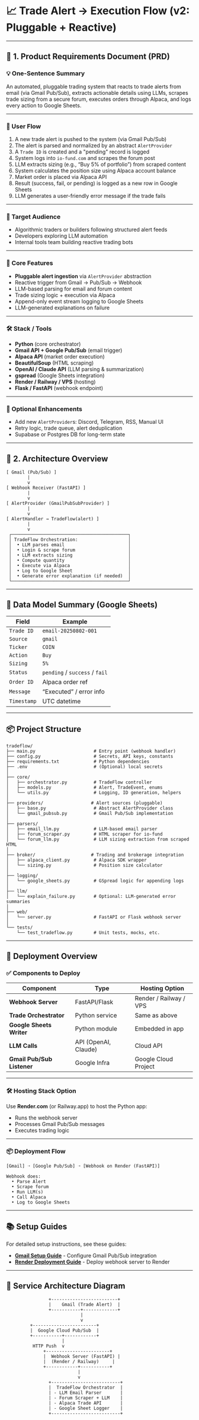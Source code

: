 # 📈 Trade Alert → Execution Flow (v2: Pluggable + Reactive)

---

## 📝 1. Product Requirements Document (PRD)

### 💡 One-Sentence Summary
An automated, pluggable trading system that reacts to trade alerts from email (via Gmail Pub/Sub), extracts actionable details using LLMs, scrapes trade sizing from a secure forum, executes orders through Alpaca, and logs every action to Google Sheets.

---

### 👣 User Flow
1. A new trade alert is pushed to the system (via Gmail Pub/Sub)
2. The alert is parsed and normalized by an abstract `AlertProvider`
3. A `Trade ID` is created and a "pending" record is logged
4. System logs into `io-fund.com` and scrapes the forum post
5. LLM extracts sizing (e.g., “Buy 5% of portfolio”) from scraped content
6. System calculates the position size using Alpaca account balance
7. Market order is placed via Alpaca API
8. Result (success, fail, or pending) is logged as a new row in Google Sheets
9. LLM generates a user-friendly error message if the trade fails

---

### 🎯 Target Audience
- Algorithmic traders or builders following structured alert feeds
- Developers exploring LLM automation
- Internal tools team building reactive trading bots

---

### 🔧 Core Features
- **Pluggable alert ingestion** via `AlertProvider` abstraction
- Reactive trigger from Gmail → Pub/Sub → Webhook
- LLM-based parsing for email and forum content
- Trade sizing logic + execution via Alpaca
- Append-only event stream logging to Google Sheets
- LLM-generated explanations on failure

---

### 🛠️ Stack / Tools
- **Python** (core orchestrator)
- **Gmail API + Google Pub/Sub** (email trigger)
- **Alpaca API** (market order execution)
- **BeautifulSoup** (HTML scraping)
- **OpenAI / Claude API** (LLM parsing & summarization)
- **gspread** (Google Sheets integration)
- **Render / Railway / VPS** (hosting)
- **Flask / FastAPI** (webhook endpoint)

---

### 🧠 Optional Enhancements
- Add new `AlertProvider`s: Discord, Telegram, RSS, Manual UI
- Retry logic, trade queue, alert deduplication
- Supabase or Postgres DB for long-term state

---

## 🧱 2. Architecture Overview

```
[ Gmail (Pub/Sub) ]
        |
        v
[ Webhook Receiver (FastAPI) ]
        |
        v
[ AlertProvider (GmailPubSubProvider) ]
        |
        v
[ AlertHandler → TradeFlow(alert) ]
        |
        v
 ┌────────────────────────────────────────────┐
 │ TradeFlow Orchestration:                   │
 │  • LLM parses email                        │
 │  • Login & scrape forum                    │
 │  • LLM extracts sizing                     │
 │  • Compute quantity                        │
 │  • Execute via Alpaca                      │
 │  • Log to Google Sheet                     │
 │  • Generate error explanation (if needed)  │
 └────────────────────────────────────────────┘
```

---

## 💾 Data Model Summary (Google Sheets)

| Field         | Example                  |
|---------------|--------------------------|
| `Trade ID`    | `email-20250802-001`     |
| `Source`      | `gmail`                  |
| `Ticker`      | `COIN`                   |
| `Action`      | `Buy`                    |
| `Sizing`      | `5%`                     |
| `Status`      | `pending` / `success` / `fail` |
| `Order ID`    | Alpaca order ref         |
| `Message`     | “Executed” / error info  |
| `Timestamp`   | UTC datetime             |

---

## 📦 Project Structure

```plaintext
tradeflow/
├── main.py                      # Entry point (webhook handler)
├── config.py                    # Secrets, API keys, constants
├── requirements.txt             # Python dependencies
├── .env                         # (Optional) local secrets
│
├── core/
│   ├── orchestrator.py          # TradeFlow controller
│   ├── models.py                # Alert, TradeEvent, enums
│   └── utils.py                 # Logging, ID generation, helpers
│
├── providers/                  # Alert sources (pluggable)
│   ├── base.py                  # Abstract AlertProvider class
│   └── gmail_pubsub.py          # Gmail Pub/Sub implementation
│
├── parsers/
│   ├── email_llm.py             # LLM-based email parser
│   ├── forum_scraper.py         # HTML scraper for io-fund
│   └── forum_llm.py             # LLM sizing extraction from scraped HTML
│
├── broker/                     # Trading and brokerage integration
│   ├── alpaca_client.py         # Alpaca SDK wrapper
│   └── sizing.py                # Position size calculator
│
├── logging/
│   └── google_sheets.py         # GSpread logic for appending logs
│
├── llm/
│   └── explain_failure.py       # Optional: LLM-generated error summaries
│
├── web/
│   └── server.py                # FastAPI or Flask webhook server
│
└── tests/
    └── test_tradeflow.py        # Unit tests, mocks, etc.
```
---

## 🚀 Deployment Overview

### ✅ Components to Deploy

| Component              | Type           | Hosting Option         |
|------------------------|----------------|-------------------------|
| **Webhook Server**     | FastAPI/Flask  | Render / Railway / VPS |
| **Trade Orchestrator** | Python service | Same as above          |
| **Google Sheets Writer** | Python module | Embedded in app        |
| **LLM Calls**          | API (OpenAI, Claude) | Cloud API        |
| **Gmail Pub/Sub Listener** | Google Infra | Google Cloud Project   |

---

### 🛠️ Hosting Stack Option

Use **Render.com** (or Railway.app) to host the Python app:
- Runs the webhook server
- Processes Gmail Pub/Sub messages
- Executes trading logic

---

### 📦 Deployment Flow

```text
[Gmail] ➝ [Google Pub/Sub] ➝ [Webhook on Render (FastAPI)]

Webhook does:
  • Parse Alert
  • Scrape forum
  • Run LLM(s)
  • Call Alpaca
  • Log to Google Sheets
```

---

## 📚 Setup Guides

For detailed setup instructions, see these guides:

- **[Gmail Setup Guide](GMAIL_SETUP.md)** - Configure Gmail Pub/Sub integration
- **[Render Deployment Guide](RENDER_DEPLOYMENT.md)** - Deploy webhook server to Render

---

## 🧭 Service Architecture Diagram

```text
                +-------------------------+
                |    Gmail (Trade Alert)  |
                +-----------+-------------+
                            |
                            v
         +------------------------+
         |  Google Cloud Pub/Sub  |
         +-----------+------------+
                     |
          HTTP Push  v
              +------------------------+
              |  Webhook Server (FastAPI) |
              |  (Render / Railway)     |
              +------------+-----------+
                           |
                           v
                +--------------------------+
                |  TradeFlow Orchestrator  |
                | - LLM Email Parser       |
                | - Forum Scraper + LLM    |
                | - Alpaca Trade API       |
                | - Google Sheet Logger    |
                +--------------------------+
```